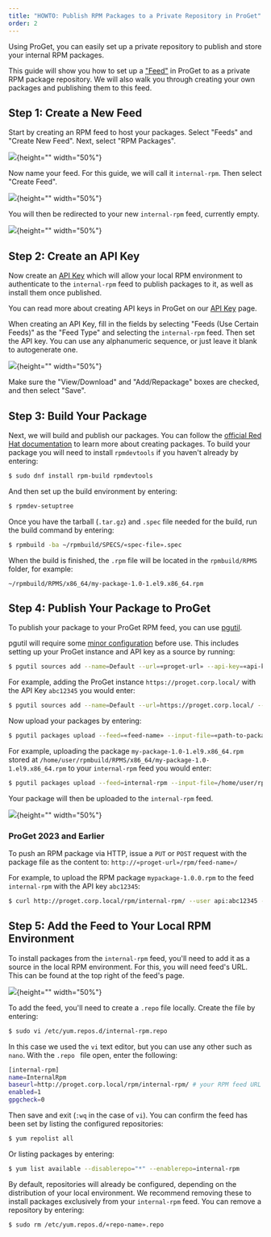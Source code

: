 ```yaml
---
title: "HOWTO: Publish RPM Packages to a Private Repository in ProGet"
order: 2
---
```


Using ProGet, you can easily set up a private repository to publish and store your internal RPM packages.

This guide will show you how to set up a ["Feed"](/docs/proget/feeds/feed-overview) in ProGet to as a private RPM package repository. We will also walk you through creating your own packages and publishing them to this feed.

## Step 1: Create a New Feed

Start by creating an RPM feed to host your packages. Select "Feeds" and "Create New Feed". Next, select "RPM Packages".

![](/resources/docs/proget-rpm-createfeed.png){height="" width="50%"}

Now name your feed. For this guide, we will call it `internal-rpm`. Then select "Create Feed".

![](/resources/docs/proget-rpm-feedname-internal.png){height="" width="50%"}

You will then be redirected to your new `internal-rpm` feed, currently empty.

![](/resources/docs/proget-rpm-internal-empty.png){height="" width="50%"}

## Step 2: Create an API Key

Now create an [API Key](/docs/proget/reference-api/proget-apikeys) which will allow your local RPM environment to authenticate to the `internal-rpm` feed to publish packages to it, as well as install them once published.

You can read more about creating API keys in ProGet on our [API Key](/docs/proget/reference-api/proget-apikeys) page.

When creating an API Key, fill in the fields by selecting "Feeds (Use Certain Feeds)" as the "Feed Type" and selecting the `internal-rpm` feed. Then set the API key. You can use any alphanumeric sequence, or just leave it blank to autogenerate one.

![](/resources/docs/proget-rpm-internal-apikey.png){height="" width="50%"}

Make sure the "View/Download" and "Add/Repackage" boxes are checked, and then select "Save".

## Step 3: Build Your Package

Next, we will build and publish our packages. You can follow the [official Red Hat documentation](https://www.redhat.com/sysadmin/create-rpm-package) to learn more about creating packages. To build your package you will need to install `rpmdevtools` if you haven't already by entering:

```bash
$ sudo dnf install rpm-build rpmdevtools
```

And then set up the build environment by entering:

```bash
$ rpmdev-setuptree
```

Once you have the tarball (`.tar.gz`) and `.spec` file needed for the build, run the build command by entering:

```bash
$ rpmbuild -ba ~/rpmbuild/SPECS/«spec-file».spec
```

When the build is finished, the `.rpm` file will be located in the `rpmbuild/RPMS` folder, for example:

`~/rpmbuild/RPMS/x86_64/my-package-1.0-1.el9.x86_64.rpm`

## Step 4: Publish Your Package to ProGet

To publish your package to your ProGet RPM feed, you can use [pgutil](/docs/proget/reference-api/proget-pgutil).

pgutil will require some [minor configuration](/docs/proget/reference-api/proget-pgutil#sources) before use. This includes setting up your ProGet instance and API key as a source by running:

```bash
$ pgutil sources add --name=Default --url=«proget-url» --api-key=«api-key»
```

For example, adding the ProGet instance `https://proget.corp.local/` with the API Key `abc12345` you would enter:

```bash
$ pgutil sources add --name=Default --url=https://proget.corp.local/ --api-key=abc12345
```

Now upload your packages by entering:

```bash
$ pgutil packages upload --feed=«feed-name» --input-file=«path-to-package»
```

For example, uploading the package `my-package-1.0-1.el9.x86_64.rpm` stored at `/home/user/rpmbuild/RPMS/x86_64/my-package-1.0-1.el9.x86_64.rpm` to your `internal-rpm` feed you would enter:

```bash
$ pgutil packages upload --feed=internal-rpm --input-file=/home/user/rpmbuild/RPMS/x86_64/my-package-1.0-1.el9.x86_64.rpm
```

Your package will then be uploaded to the `internal-rpm` feed.

![](/resources/docs/proget-rpm-internal-upload.png){height="" width="50%"}

### ProGet 2023 and Earlier

To push an RPM package via HTTP, issue a `PUT` or `POST` request with the package file as the content to: `http://«proget-url»/rpm/feed-name»/`

For example, to upload the RPM package `mypackage-1.0.0.rpm` to the feed `internal-rpm` with the API key `abc12345`:

```bash
$ curl http://proget.corp.local/rpm/internal-rpm/ --user api:abc12345 --upload-file mypackage-1.0.0.rpm
```

## Step 5: Add the Feed to Your Local RPM Environment

To install packages from the `internal-rpm` feed, you'll need to add it as a source in the local RPM environment. For this, you will need feed's URL. This can be found at the top right of the feed's page.

![](/resources/docs/proget-rpm-internal-url.png){height="" width="50%"}

To add the feed, you'll need to create a `.repo` file locally. Create the file by entering:

```bash
$ sudo vi /etc/yum.repos.d/internal-rpm.repo
```

In this case we used the `vi` text editor, but you can use any other such as `nano`. With the `.repo ` file open, enter the following:

```bash
[internal-rpm]
name=InternalRpm
baseurl=http://proget.corp.local/rpm/internal-rpm/ # your RPM feed URL
enabled=1
gpgcheck=0
```

Then save and exit (`:wq` in the case of `vi`). You can confirm the feed has been set by listing the configured repositories:

```bash
$ yum repolist all
```

Or listing packages by entering:

```bash
$ yum list available --disablerepo="*" --enablerepo=internal-rpm
```

By default, repositories will already be configured, depending on the distribution of your local environment. We recommend removing these to install packages exclusively from your `internal-rpm` feed. You can remove a repository by entering:

```bash
$ sudo rm /etc/yum.repos.d/«repo-name».repo
```
